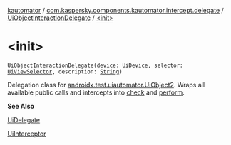 [kautomator](../../index.md) / [com.kaspersky.components.kautomator.intercept.delegate](../index.md) / [UiObjectInteractionDelegate](index.md) / [&lt;init&gt;](./-init-.md)

# &lt;init&gt;

`UiObjectInteractionDelegate(device: UiDevice, selector: `[`UiViewSelector`](../../com.kaspersky.components.kautomator.component.common.builders/-ui-view-selector/index.md)`, description: `[`String`](https://kotlinlang.org/api/latest/jvm/stdlib/kotlin/-string/index.html)`)`

Delegation class for [androidx.test.uiautomator.UiObject2](#).
Wraps all available public calls and intercepts into [check](check.md) and [perform](perform.md).

**See Also**

[UiDelegate](../-ui-delegate/index.md)

[UiInterceptor](../../com.kaspersky.components.kautomator.intercept.base/-ui-interceptor/index.md)

